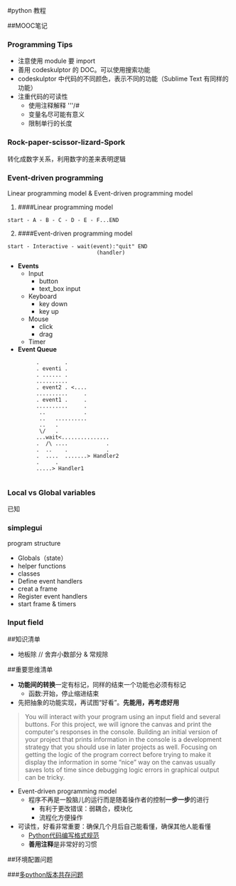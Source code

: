 #python 教程


##MOOC笔记
### Programming Tips
- 注意使用 module 要 import
- 善用 codeskulptor 的 DOC。可以使用搜索功能
- codeskulptor 中代码的不同颜色，表示不同的功能（Sublime Text 有同样的功能）
- 注重代码的可读性
	- 使用注释解释 '''/#
	- 变量名尽可能有意义
	- 限制单行的长度

### Rock-paper-scissor-lizard-Spork

转化成数字关系，利用数字的差来表明逻辑

### Event-driven programming

Linear programming model & Event-driven programming model

1. ####Linear programming model

```
start - A - B - C - D - E - F...END
```
2. ####Event-driven programming model

```
start - Interactive - wait(event):"quit" END
							(handler)	
```

- **Events**
	- Input
		- button
		- text_box input
	- Keyboard
		- key down
		- key up
	- Mouse
		- click
		- drag
	- Timer
- **Event Queue**

```
		 .        . 
		 . eventi .
		 . ...... . 
		 ..........  
		 . event2 . <....
		 ..........     .
		 . event1 .     . 
		 ..........     .
		  ..            .
		  ..   ..........    
		  ..   .          
		  \/   .
		 ...wait<............... 
		 .  /\ ....            . 
		 .  ..    .            .
		 .  ....  .......> Handler2
		 .     .
		 .....> Handler1
 
```

### Local vs Global variables 
已知
### simplegui

program structure

- Globals（state）
- helper functions
- classes
- Define event handlers
- creat a frame
- Register event handlers
- start frame & timers

### Input field




##知识清单

- 地板除 // 舍弃小数部分 & 常规除


##重要思维清单

- **功能间的转换**一定有标记，同样的结束一个功能也必须有标记
	- 函数:开始，停止缩进结束
- 先把抽象的功能实现，再试图“好看”。**先能用，再考虑好用**
> You will interact with your program using an input field and several buttons. For this project, we will ignore the canvas and print the computer's responses in the console. Building an initial version of your project that prints information in the console is a development strategy that you should use in later projects as well. Focusing on getting the logic of the program correct before trying to make it display the information in some “nice” way on the canvas usually saves lots of time since debugging logic errors in graphical output can be tricky.

- Event-driven programming model
	- 程序不再是一股脑儿的运行而是随着操作者的控制**一步一步**的进行
		- 有利于更改错误：弱耦合，模块化
		- 流程化方便操作
- 可读性，好看非常重要：确保几个月后自己能看懂，确保其他人能看懂
	- [Python代码编写格式规范](https://github.com/OpenMindClub/OMOOC.py/wiki/Python_Style_Guide)
	- **善用注释**是非常好的习惯



	
##环境配置问题

###[多python版本共存问题](http://tbb.co/managing-python-on-os-x-with-pyenv/)
